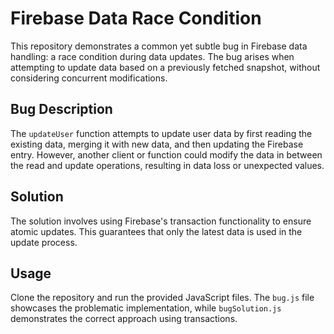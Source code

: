 # Firebase Data Race Condition

This repository demonstrates a common yet subtle bug in Firebase data handling: a race condition during data updates. The bug arises when attempting to update data based on a previously fetched snapshot, without considering concurrent modifications.

## Bug Description
The `updateUser` function attempts to update user data by first reading the existing data, merging it with new data, and then updating the Firebase entry. However, another client or function could modify the data in between the read and update operations, resulting in data loss or unexpected values.

## Solution
The solution involves using Firebase's transaction functionality to ensure atomic updates.  This guarantees that only the latest data is used in the update process.

## Usage
Clone the repository and run the provided JavaScript files. The `bug.js` file showcases the problematic implementation, while `bugSolution.js` demonstrates the correct approach using transactions.